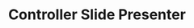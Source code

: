 ---
emoji: 🧑‍🏫
title: "Controller Slide Presenter"
image: "controller-presenter.png"
release: 2024
link: https://github.gerardgascon.com/Controller-Slide-Presenter
description: null
short-description: An app to use Joy-Cons or Wiimotes for controlling presentations.
remarkable: false
---